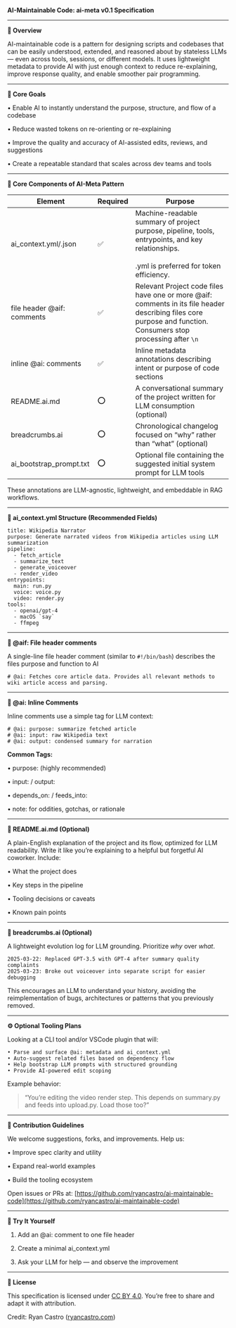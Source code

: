 **AI-Maintainable Code: ai-meta v0.1 Specification**

---

**📘 Overview**
  
AI-maintainable code is a pattern for designing scripts and codebases that can be easily understood, extended, and reasoned about by stateless LLMs — even across tools, sessions, or different models. It uses lightweight metadata to provide AI with just enough context to reduce re-explaining, improve response quality, and enable smoother pair programming.

---

**🎯 Core Goals**

• Enable AI to instantly understand the purpose, structure, and flow of a codebase

• Reduce wasted tokens on re-orienting or re-explaining

• Improve the quality and accuracy of AI-assisted edits, reviews, and suggestions

• Create a repeatable standard that scales across dev teams and tools

---

**🧩 Core Components of AI-Meta Pattern**

| **Element**               | **Required** | **Purpose**                                                                                                                                      |
| ------------------------- | ------------ | ------------------------------------------------------------------------------------------------------------------------------------------------ |
| ai_context.yml/.json      | ✅            | Machine-readable summary of project purpose, pipeline, tools, entrypoints, and key relationships.<br><br>.yml is preferred for token efficiency. |
| file header @aif: comments | ✅            | Relevant Project code files have one or more  @aif: comments in its file header describing files core purpose and function. Consumers stop processing after `\n`                            |
| inline @ai: comments      | ✅            | Inline metadata annotations describing intent or purpose of code sections<br>                                                                    |
| README.ai.md              | ⭕            | A conversational summary of the project written for LLM consumption (optional)                                                                   |
| breadcrumbs.ai            | ⭕            | Chronological changelog focused on “why” rather than “what” (optional)                                                                           |
| ai_bootstrap_prompt.txt   | ⭕            | Optional file containing the suggested initial system prompt for LLM tools                                                                       |

These annotations are LLM-agnostic, lightweight, and embeddable in RAG workflows.

---

**📁 ai_context.yml Structure (Recommended Fields)**

```
title: Wikipedia Narrator
purpose: Generate narrated videos from Wikipedia articles using LLM summarization
pipeline:
  - fetch_article
  - summarize_text
  - generate_voiceover
  - render_video
entrypoints:
  main: run.py
  voice: voice.py
  video: render.py
tools:
  - openai/gpt-4
  - macOS `say`
  - ffmpeg
```

  

---
**💬 @aif: File header comments**

A single-line file header comment (similar to `#!/bin/bash`) describes the files purpose and function to AI

```
# @ai: Fetches core article data. Provides all relevant methods to wiki article access and parsing.
```

---

**💬 @ai: Inline Comments**

Inline comments use a simple tag for LLM context:

```
# @ai: purpose: summarize fetched article
# @ai: input: raw Wikipedia text
# @ai: output: condensed summary for narration
```

**Common Tags:**

• purpose: (highly recommended)

• input: / output:

• depends_on: / feeds_into:

• note: for oddities, gotchas, or rationale

---

**📄 README.ai.md (Optional)**

  
A plain-English explanation of the project and its flow, optimized for LLM readability. Write it like you’re explaining to a helpful but forgetful AI coworker. Include:

• What the project does

• Key steps in the pipeline

• Tooling decisions or caveats

• Known pain points

---

**📜 breadcrumbs.ai (Optional)**

  

A lightweight evolution log for LLM grounding. Prioritize _why_ over _what_.

```
2025-03-22: Replaced GPT-3.5 with GPT-4 after summary quality complaints
2025-03-23: Broke out voiceover into separate script for easier debugging
```

This encourages an LLM to understand your history, avoiding the reimplementation of bugs, architectures or patterns that you previously removed.  

---

**⚙️ Optional Tooling Plans**
  
Looking at a CLI tool and/or VSCode plugin that will:

	• Parse and surface @ai: metadata and ai_context.yml
	• Auto-suggest related files based on dependency flow
	• Help bootstrap LLM prompts with structured grounding
	• Provide AI-powered edit scoping

  

Example behavior:

> “You’re editing the video render step. This depends on summary.py and feeds into upload.py. Load those too?”

---

**🔁 Contribution Guidelines**


We welcome suggestions, forks, and improvements. Help us:

• Improve spec clarity and utility

• Expand real-world examples

• Build the tooling ecosystem

  

Open issues or PRs at: [https://github.com/ryancastro/ai-maintainable-code](https://github.com/ryancastro/ai-maintainable-code)

---

**🚀 Try It Yourself**

1. Add an @ai: comment to one file header

2. Create a minimal ai_context.yml

3. Ask your LLM for help — and observe the improvement

---

**📄 License**
  

This specification is licensed under [CC BY 4.0](https://creativecommons.org/licenses/by/4.0/). You’re free to share and adapt it with attribution.

Credit: Ryan Castro ([ryancastro.com](https://www.ryancastro.com))
